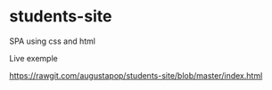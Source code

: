 # students-site

SPA using css and html

Live exemple

https://rawgit.com/augustapop/students-site/blob/master/index.html

